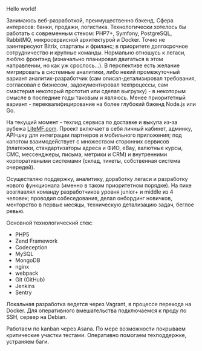 Hello world!

Занимаюсь веб-разработкой, преимущественно бэкенд. Сфера интересов: банки, продажи, логистика. Технологически хотелось бы работать с современным стеком: PHP7+, Symfony, PostgreSQL, RabbitMQ, микросервисной архитектурой и Docker. Точно не заинтересуют Bitrix, стартапы и фриланс; в приоритете долгосрочное сотрудничество и крупные команды. Нормально отношусь к легаси, люблю фронтэнд (изначально планировал двигаться в этом направлении, но как уж срослось...). В перспективе есть желание мигрировать в системные аналитики, либо некий промежуточный вариант аналитик-разработчик (сам описал-детализировал требования, согласовал с бизнесом, задокументировал техпроцессы, сам смастерил некоторый прототип или сделал выгрузку) - в некоторым смысле в последние годы таковым и являюсь. Менее приоритетный вариант - переквалифицирование на более глубокий бэкенд Node.js или Go.

На текущий момент - техлид сервиса по доставке и выкупа из-за рубежа [LiteMF.com](https://litemf.com). Проект включает в себя личный кабинет, админку, API-шку для интеграции партнеров и мобильного приложения; под капотом взаимодействует с множеством сторонних сервисов (платежки, стандартизаторы адреса и ФИО, eBay, валютные курсы, СМС, мессенджеры, письма, метрики и CRM) и внутренними корпоративными системами (склад, тикеты, собственная система очередей). 

Осуществляю поддержку, аналитику, доработку легаси и разработку нового функционала (именно в таком приоритетном порядке). На пике возглавлял команду разработчиков уровня junior+ и middle из 4 человек; проводил собеседования, делал онбординг новичков, менторство в первые месяцы, техническую детализацию задач, беглое ревью.

Основной технологический стек:
- PHP5
- Zend Framework
- Codeception
- MySQL
- MongoDB
- nginx
- webpack
- Git (GitHub)
- Jenkins
- Sentry

Локальная разработка ведется через Vagrant, в процессе перехода на Docker. Для оперативного вмешательства подключаемся к проду по SSH, сервер на Debian.

Работаем по kanban через Asana. По мере возможности покрываем критические участки тестами. Оперативно помогаем техподдержке, устраняем баги.
